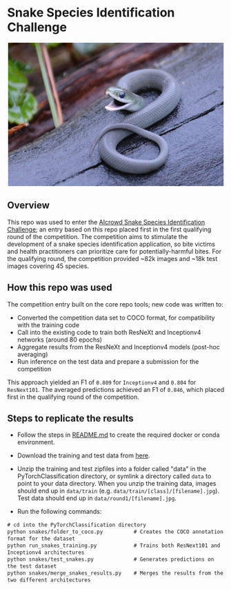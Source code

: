 # Snake Species Identification Challenge

<p align="center"><img src="nbs/0ea412abd5014df4ecacc804d5907cb0.jpg" alt="Opheodrys vernalis"/></p>

## Overview

This repo was used to enter the [AIcrowd Snake Species Identification Challenge](https://www.aicrowd.com/challenges/snake-species-identification-challenge); an entry based on this repo placed first in the first qualifying round of the competition.  The competition aims to stimulate the development of a snake species identification application, so bite victims and health practitioners can prioritize care for potentially-harmful bites.  For the qualifying round, the competition provided ~82k images and ~18k test images covering 45 species.

## How this repo was used

The competition entry built on the core repo tools; new code was written to:

- Converted the competition data set to COCO format, for compatibility with the training code
- Call into the existing code to train both ResNeXt and Inceptionv4 networks (around 80 epochs)
- Aggregate results from the ResNeXt and Inceptionv4 models (post-hoc averaging)
- Run inference on the test data and prepare a submission for the competition

This approach yielded an F1 of `0.809` for `Inceptionv4` and `0.804` for `ResNext101`.  The averaged predictions achieved an F1 of `0.846`, which placed first in the qualifying round of the competition.

## Steps to replicate the results

- Follow the steps in [README.md](../README.md) to create the required docker or conda environment.  
- Download the training and test data from [here](https://www.aicrowd.com/challenges/snake-species-identification-challenge/dataset_files).
- Unzip the training and test zipfiles into a folder called "data" in the PyTorchClassification directory, or symlink a directory called `data` to point to your data directory.  When you unzip the training data, images should end up in `data/train` (e.g. `data/train/[class]/[filename].jpg`).  Test data should end up in `data/round1/[filename].jpg`.


- Run the following commands:

```
# cd into the PyTorchClassification directory
python snakes/folder_to_coco.py          # Creates the COCO annotation format for the dataset
python run_snakes_training.py            # Trains both ResNext101 and Inceptionv4 architectures
python snakes/test_snakes.py             # Generates predictions on the test dataset
python snakes/merge_snakes_results.py    # Merges the results from the two different architectures
```